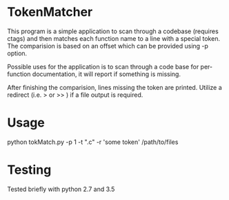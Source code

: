 # TokenMatcher
This program is a simple application to scan through a codebase (requires ctags) and then matches each function name to a line with a special token. The comparision is based on an offset which can be provided using -p option.

Possible uses for the application is to scan through a code base for per-function documentation, it will report if something is missing.

After finishing the comparision, lines missing the token are printed. Utilize a redirect (i.e. > or >> ) if a file output is required. 

# Usage
python tokMatch.py -p 1 -t ".c" -r 'some token' /path/to/files

# Testing
Tested briefly with python 2.7 and 3.5

